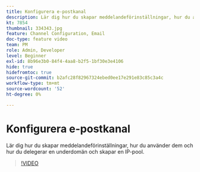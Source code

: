```yaml
---
title: Konfigurera e-postkanal
description: Lär dig hur du skapar meddelandeförinställningar, hur du använder dem och hur du delegerar en underdomän och skapar en IP-pool.
kt: 7854
thumbnail: 334343.jpg
feature: Channel Configuration, Email
doc-type: feature video
team: PM
role: Admin, Developer
level: Beginner
exl-id: 8b96e3b0-84f4-4aa8-b2f5-1bf30e3e4106
hide: true
hidefromtoc: true
source-git-commit: b2afc28f82967324ebed0ee17e291e83c85c3a4c
workflow-type: tm+mt
source-wordcount: '52'
ht-degree: 0%

---
```


# Konfigurera e-postkanal

Lär dig hur du skapar meddelandeförinställningar, hur du använder dem och hur du delegerar en underdomän och skapar en IP-pool.

>[!VIDEO](https://video.tv.adobe.com/v/334343?quality=12&learn=on)
